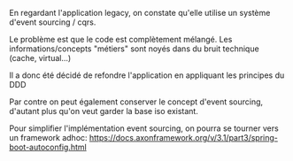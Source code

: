 En regardant l'application legacy, on constate qu'elle utilise un système d'event sourcing / cqrs.

Le problème est que le code est complètement mélangé. 
Les informations/concepts "métiers" sont noyés dans du bruit technique (cache, virtual...)

Il a donc été décidé de refondre l'application en appliquant les principes du DDD

Par contre on peut également conserver le concept d'event sourcing, d'autant plus qu'on veut garder la base iso existant.

Pour simplifier l'implémentation event sourcing, on pourra se tourner vers un framework adhoc: https://docs.axonframework.org/v/3.1/part3/spring-boot-autoconfig.html
 